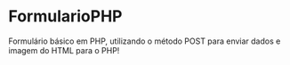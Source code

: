 # FormularioPHP
Formulário básico em PHP, utilizando o método POST para enviar dados e imagem do HTML para o PHP!
